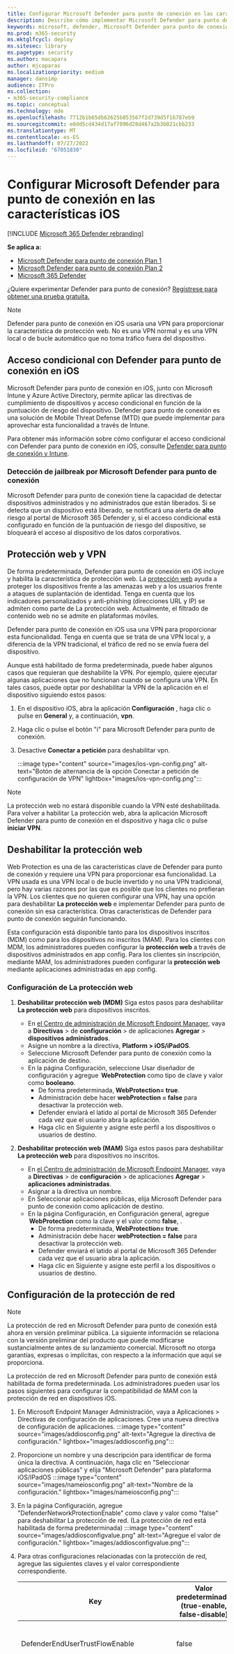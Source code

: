 ```yaml
---
title: Configurar Microsoft Defender para punto de conexión en las características iOS
description: Describe cómo implementar Microsoft Defender para punto de conexión en características de iOS.
keywords: microsoft, defender, Microsoft Defender para punto de conexión, ios, configure, features, ios
ms.prod: m365-security
ms.mktglfcycl: deploy
ms.sitesec: library
ms.pagetype: security
ms.author: macapara
author: mjcaparas
ms.localizationpriority: medium
manager: dansimp
audience: ITPro
ms.collection:
- m365-security-compliance
ms.topic: conceptual
ms.technology: mde
ms.openlocfilehash: 7712b1b65db62625b853567f2d739d5f16787eb9
ms.sourcegitcommit: e8dd5cd434d17af7096d28d467a2b3b021cbb233
ms.translationtype: MT
ms.contentlocale: es-ES
ms.lasthandoff: 07/27/2022
ms.locfileid: "67051830"
---
```

# <a name="configure-microsoft-defender-for-endpoint-on-ios-features"></a>Configurar Microsoft Defender para punto de conexión en las características iOS

[!INCLUDE [Microsoft 365 Defender rebranding](../../includes/microsoft-defender.md)]

**Se aplica a:**

- [Microsoft Defender para punto de conexión Plan 1](https://go.microsoft.com/fwlink/p/?linkid=2154037)
- [Microsoft Defender para punto de conexión Plan 2](https://go.microsoft.com/fwlink/p/?linkid=2154037)
- [Microsoft 365 Defender](https://go.microsoft.com/fwlink/?linkid=2118804)

¿Quiere experimentar Defender para punto de conexión? [Regístrese para obtener una prueba gratuita.](https://signup.microsoft.com/create-account/signup?products=7f379fee-c4f9-4278-b0a1-e4c8c2fcdf7e&ru=https://aka.ms/MDEp2OpenTrial?ocid=docs-wdatp-exposedapis-abovefoldlink)

> [!NOTE]
> Defender para punto de conexión en iOS usaría una VPN para proporcionar la característica de protección web. No es una VPN normal y es una VPN local o de bucle automático que no toma tráfico fuera del dispositivo.

## <a name="conditional-access-with-defender-for-endpoint-on-ios"></a>Acceso condicional con Defender para punto de conexión en iOS

Microsoft Defender para punto de conexión en iOS, junto con Microsoft Intune y Azure Active Directory, permite aplicar las directivas de cumplimiento de dispositivos y acceso condicional en función de la puntuación de riesgo del dispositivo. Defender para punto de conexión es una solución de Mobile Threat Defense (MTD) que puede implementar para aprovechar esta funcionalidad a través de Intune.

Para obtener más información sobre cómo configurar el acceso condicional con Defender para punto de conexión en iOS, consulte [Defender para punto de conexión y Intune](/mem/intune/protect/advanced-threat-protection).

### <a name="jailbreak-detection-by-microsoft-defender-for-endpoint"></a>Detección de jailbreak por Microsoft Defender para punto de conexión

Microsoft Defender para punto de conexión tiene la capacidad de detectar dispositivos administrados y no administrados que están liberados. Si se detecta que un dispositivo está liberado, se notificará una alerta de **alto** riesgo al portal de Microsoft 365 Defender y, si el acceso condicional está configurado en función de la puntuación de riesgo del dispositivo, se bloqueará el acceso al dispositivo de los datos corporativos.

## <a name="web-protection-and-vpn"></a>Protección web y VPN

De forma predeterminada, Defender para punto de conexión en iOS incluye y habilita la característica de protección web. La [protección web](web-protection-overview.md) ayuda a proteger los dispositivos frente a las amenazas web y a los usuarios frente a ataques de suplantación de identidad. Tenga en cuenta que los indicadores personalizados y anti-phishing (direcciones URL y IP) se admiten como parte de La protección web. Actualmente, el filtrado de contenido web no se admite en plataformas móviles.

Defender para punto de conexión en iOS usa una VPN para proporcionar esta funcionalidad. Tenga en cuenta que se trata de una VPN local y, a diferencia de la VPN tradicional, el tráfico de red no se envía fuera del dispositivo.

Aunque está habilitado de forma predeterminada, puede haber algunos casos que requieran que deshabilite la VPN. Por ejemplo, quiere ejecutar algunas aplicaciones que no funcionan cuando se configura una VPN. En tales casos, puede optar por deshabilitar la VPN de la aplicación en el dispositivo siguiendo estos pasos:

1. En el dispositivo iOS, abra la aplicación **Configuración** , haga clic o pulse en **General** y, a continuación, **vpn**.

2. Haga clic o pulse el botón "i" para Microsoft Defender para punto de conexión.

3. Desactive **Conectar a petición** para deshabilitar vpn. 

   :::image type="content" source="images/ios-vpn-config.png" alt-text="Botón de alternancia de la opción Conectar a petición de configuración de VPN" lightbox="images/ios-vpn-config.png":::

> [!NOTE]
> La protección web no estará disponible cuando la VPN esté deshabilitada. Para volver a habilitar La protección web, abra la aplicación Microsoft Defender para punto de conexión en el dispositivo y haga clic o pulse **iniciar VPN**.

## <a name="disable-web-protection"></a>Deshabilitar la protección web

Web Protection es una de las características clave de Defender para punto de conexión y requiere una VPN para proporcionar esa funcionalidad. La VPN usada es una VPN local o de bucle invertido y no una VPN tradicional, pero hay varias razones por las que es posible que los clientes no prefieran la VPN. Los clientes que no quieren configurar una VPN, hay una opción para deshabilitar **La protección web** e implementar Defender para punto de conexión sin esa característica. Otras características de Defender para punto de conexión seguirán funcionando.

Esta configuración está disponible tanto para los dispositivos inscritos (MDM) como para los dispositivos no inscritos (MAM). Para los clientes con MDM, los administradores pueden configurar la **protección web** a través de dispositivos administrados en app config. Para los clientes sin inscripción, mediante MAM, los administradores pueden configurar la **protección web** mediante aplicaciones administradas en app config.

### <a name="configure-web-protection"></a>Configuración de La protección web

1. **Deshabilitar protección web (MDM)** Siga estos pasos para deshabilitar **La protección web** para dispositivos inscritos.

    - En [el Centro de administración de Microsoft Endpoint Manager](https://go.microsoft.com/fwlink/?linkid=2109431), vaya a **Directivas** >  de **configuración** >  de aplicaciones **Agregar** > **dispositivos administrados**.
    - Asigne un nombre a la directiva, **Platform > iOS/iPadOS**.
    - Seleccione Microsoft Defender para punto de conexión como la aplicación de destino.
    - En la página Configuración, seleccione Usar diseñador de configuración y agregue  **WebProtection** como tipo de clave y valor como **booleano**.
        - De forma predeterminada, **WebProtection= true**.
        - Administración debe hacer **webProtection = false** para desactivar la protección web.
        - Defender enviará el latido al portal de Microsoft 365 Defender cada vez que el usuario abra la aplicación.
        - Haga clic en Siguiente y asigne este perfil a los dispositivos o usuarios de destino.

1. **Deshabilitar protección web (MAM)** Siga estos pasos para deshabilitar **La protección web** para dispositivos no inscritos.

    - En [el Centro de administración de Microsoft Endpoint Manager](https://go.microsoft.com/fwlink/?linkid=2109431), vaya a **Directivas** >  de **configuración** >  de aplicaciones **Agregar** > **aplicaciones administradas**.
    - Asignar a la directiva un nombre.
    - En Seleccionar aplicaciones públicas, elija Microsoft Defender para punto de conexión como aplicación de destino.
    - En la página Configuración, en Configuración general, agregue  **WebProtection** como la clave y el valor como **false**, .
        - De forma predeterminada, **WebProtection= true**.
        - Administración debe hacer **webProtection = false** para desactivar la protección web.
        - Defender enviará el latido al portal de Microsoft 365 Defender cada vez que el usuario abra la aplicación.
        - Haga clic en Siguiente y asigne este perfil a los dispositivos o usuarios de destino.

## <a name="configure-network-protection"></a>Configuración de la protección de red

>[!NOTE]
>La protección de red en Microsoft Defender para punto de conexión está ahora en versión preliminar pública. La siguiente información se relaciona con la versión preliminar del producto que puede modificarse sustancialmente antes de su lanzamiento comercial. Microsoft no otorga garantías, expresas o implícitas, con respecto a la información que aquí se proporciona.

La protección de red en Microsoft Defender para punto de conexión está habilitada de forma predeterminada. Los administradores pueden usar los pasos siguientes para configurar la compatibilidad de MAM con la protección de red en dispositivos iOS.

1. En Microsoft Endpoint Manager Administración, vaya a Aplicaciones > Directivas de configuración de aplicaciones. Cree una nueva directiva de configuración de aplicaciones.
   :::image type="content" source="images/addiosconfig.png" alt-text="Agregue la directiva de configuración." lightbox="images/addiosconfig.png":::

2. Proporcione un nombre y una descripción para identificar de forma única la directiva. A continuación, haga clic en "Seleccionar aplicaciones públicas" y elija "Microsoft Defender" para plataforma iOS/IPadOS :::image type="content" source="images/nameiosconfig.png" alt-text="Nombre de la configuración." lightbox="images/nameiosconfig.png":::

3. En la página Configuración, agregue "DefenderNetworkProtectionEnable" como clave y valor como "false" para deshabilitar La protección de red. (La protección de red está habilitada de forma predeterminada) :::image type="content" source="images/addiosconfigvalue.png" alt-text="Agregue el valor de configuración." lightbox="images/addiosconfigvalue.png":::

4. Para otras configuraciones relacionadas con la protección de red, agregue las siguientes claves y el valor correspondiente correspondiente.

    |Key | Valor predeterminado (true-enable, false-disable)|Descripción|
    |---|---|---|
    |DefenderEndUserTrustFlowEnable| false | Permitir que los usuarios confíen en redes y certificados|
    |DefenderNetworkProtectionAutoRemediation| true |El administrador de TI usa esta configuración para habilitar o deshabilitar las alertas de corrección que se envían cuando un usuario realiza actividades de corrección, como cambiar a puntos de acceso WIFI más seguros o eliminar certificados sospechosos detectados por Defender.|
    |DefenderNetworkProtectionPrivacy| true |Esta configuración la administra el administrador de TI para habilitar o deshabilitar la privacidad en la protección de red.|
  
5. En la sección Asignaciones, el administrador puede elegir grupos de usuarios para incluir y excluir de la directiva.
   :::image type="content" source="images/assigniosconfig.png" alt-text="Asignar configuración." lightbox="images/assigniosconfig.png":::

6. Revise y cree la directiva de configuración.

## <a name="co-existence-of-multiple-vpn-profiles"></a>Coexistencia de varios perfiles de VPN

Apple iOS no admite varias VPN de todo el dispositivo para que estén activas simultáneamente. Aunque pueden existir varios perfiles de VPN en el dispositivo, solo una VPN puede estar activa a la vez.

## <a name="configure-microsoft-defender-for-endpoint-risk-signal-in-app-protection-policy-mam"></a>Configuración de Microsoft Defender para punto de conexión señal de riesgo en la directiva de protección de aplicaciones (MAM)

Microsoft Defender para punto de conexión se puede configurar para enviar señales de amenaza que se usarán en directivas de protección de aplicaciones (APP, también conocidas como MAM) en iOS/iPadOS. Con esta funcionalidad, también puede usar Microsoft Defender para punto de conexión para proteger el acceso a datos corporativos de dispositivos no inscritos.

A continuación se indican los pasos para configurar directivas de protección de aplicaciones con Microsoft Defender para punto de conexión:

1. Configure la conexión desde el inquilino de Microsoft Endpoint Manager a Microsoft Defender para punto de conexión. En el [Centro de administración de Microsoft Endpoint Manager](https://go.microsoft.com/fwlink/?linkid=2109431), vaya a **Conectores y tokens** \> de administración \> de **inquilinos** **Microsoft Defender para punto de conexión** (en Multiplataforma) o **Endpoint Security** \> **Microsoft Defender para punto de conexión**  (en Configuración) y activa los alternadores en Configuración de directivas **de Protección de aplicaciones para iOS**.

2. Seleccione Guardar. Debería ver **que el estado de la conexión** ahora está establecido en **Habilitado**.

3. Crear directiva de protección de aplicaciones: una vez completada la configuración del conector de Microsoft Defender para punto de conexión, vaya a **Aplicaciones** \> **Protección de aplicaciones directivas** (en Directiva) para crear una nueva directiva o actualizar una existente.

4. Seleccione la plataforma, **Aplicaciones, Protección de datos,** Configuración de requisitos de acceso que su organización requiere para la directiva.

5. En **Condiciones del dispositivo** de **inicio** \> condicional, encontrará la configuración **Nivel máximo de amenaza de dispositivo permitido**. Esto tendrá que configurarse en Baja, Media, Alta o Protegida. Las acciones disponibles serán **Bloquear el acceso** o **Borrar datos**. Es posible que vea un cuadro de diálogo informativo para asegurarse de que tiene el conector configurado antes de que esta configuración surta efecto. Si el conector ya está configurado, puede omitir este cuadro de diálogo.

6. Termine con Asignaciones y guarde la directiva.

Para obtener más información sobre mam o directiva de protección de aplicaciones, consulte configuración de directivas de [protección de aplicaciones de iOS](/mem/intune/apps/app-protection-policy-settings-ios).

### <a name="deploying-microsoft-defender-for-endpoint-for-mam-or-on-unenrolled-devices"></a>Implementación de Microsoft Defender para punto de conexión para MAM o en dispositivos no inscritos

Microsoft Defender para punto de conexión en iOS habilita el escenario de directiva de protección de aplicaciones y está disponible en la tienda de aplicaciones de Apple. Los usuarios finales deben instalar la versión más reciente de la aplicación directamente desde la tienda de aplicaciones de Apple.

## <a name="privacy-controls"></a>Controles de privacidad

Microsoft Defender para punto de conexión en iOS habilita los controles de privacidad tanto para los administradores como para los usuarios finales. Esto incluye los controles para dispositivos inscritos (MDM) y no inscritos (MAM).
Para los clientes con MDM, los administradores pueden configurar los controles de privacidad a través de dispositivos administrados en la configuración de la aplicación. En el caso de los clientes sin inscripción, con MAM, los administradores pueden configurar los controles de privacidad a través de aplicaciones administradas en la configuración de la aplicación. Los usuarios finales también tendrán la capacidad de configurar la configuración de privacidad desde la configuración de la aplicación Defender.

### <a name="configure-privacy-in-phish-alert-report"></a>Configuración de la privacidad en el informe de alertas de phish

Los clientes ahora pueden habilitar el control de privacidad para el informe de phish enviado por Microsoft Defender para punto de conexión en iOS. Esto garantizará que el nombre de dominio no se envíe como parte de la alerta de phish cada vez que Microsoft Defender para punto de conexión detecte y bloquee un sitio web de phish.

1. **Administración Controles de privacidad (MDM)** Siga estos pasos para habilitar la privacidad y no recopilar el nombre de dominio como parte del informe de alertas de phish para dispositivos inscritos.

    - En [el Centro de administración de Microsoft Endpoint Manager](https://go.microsoft.com/fwlink/?linkid=2109431), vaya a **Directivas** >  de **configuración** >  de aplicaciones **Agregar** > **dispositivos administrados**.

    - Asigne un nombre a la directiva, **Platform > iOS/iPadOS**, seleccione el tipo de perfil.

    - Seleccione **Microsoft Defender para punto de conexión** como la aplicación de destino.

    - En la página Configuración, seleccione **Usar diseñador de configuración** y agregue **DefenderExcludeURLInReport** como tipo de clave y valor como **booleano**.

      - Para habilitar la privacidad y no recopilar el nombre de dominio, escriba el valor como `true` y asigne esta directiva a los usuarios. De forma predeterminada, este valor se establece en `false`.

      - Para los usuarios con un conjunto de claves como `true`, la alerta de phish no contendrá la información del nombre de dominio cada vez que Defender para punto de conexión detecte y bloquee un sitio malintencionado.

    - Haga clic en **Siguiente** y asigne este perfil a los dispositivos o usuarios de destino.

1. **Administración Controles de privacidad (MAM)** Siga estos pasos para habilitar la privacidad y no recopilar el nombre de dominio como parte del informe de alertas de phish para dispositivos no inscritos.

    - En [el Centro de administración de Microsoft Endpoint Manager](https://go.microsoft.com/fwlink/?linkid=2109431), vaya a **Directivas** >  de **configuración** >  de aplicaciones **Agregar** > **aplicaciones administradas**.

    - Asignar a la directiva un nombre.

    - En Seleccionar aplicaciones públicas, elija **Microsoft Defender para punto de conexión** como la aplicación de destino.

    - En la página Configuración, en  **Configuración general** , agregue **DefenderExcludeURLInReport** como clave y valor como **true**.

      - Para habilitar la privacidad y no recopilar el nombre de dominio, escriba el valor como `true` y asigne esta directiva a los usuarios. De forma predeterminada, este valor se establece en `false`.

      - Para los usuarios con un conjunto de claves como `true`, la alerta de phish no contendrá la información del nombre de dominio cada vez que Defender para punto de conexión detecte y bloquee un sitio malintencionado.

    - Haga clic en **Siguiente** y asigne este perfil a los dispositivos o usuarios de destino.

1. **Controles de privacidad del usuario final** Estos controles ayudan al usuario final a configurar la información compartida con su organización.
    - En el caso de los dispositivos supervisados, los controles de usuario final no estarán visibles. Administración decidirá y controlará la configuración.
    - Sin embargo, en el caso de los dispositivos sin supervisión, el control se mostrará en **Configuración-> Privacidad**
        - Los usuarios verán un botón de alternancia para **Información de sitio no segura**.
        - Este botón de alternancia solo es visible si Administración ha establecido **DefenderExcludeURLInReport = true**
        - Si se habilita mediante Administración, los usuarios pueden decidir si quieren enviar la información del sitio no seguro a su organización o no.
        - De forma predeterminada, se `true`enviará la información de sitio no segura.
        - Si el usuario lo cambia a `false`, no se enviarán los detalles del sitio no seguro.

Activar o desactivar los controles de privacidad anteriores no afectará a la comprobación de cumplimiento del dispositivo ni al acceso condicional.

## <a name="optional-permissions"></a>Permisos opcionales

Microsoft Defender para punto de conexión en iOS habilita **permisos opcionales** en el flujo de incorporación. Actualmente, los permisos requeridos por MDE son obligatorios en el flujo de incorporación. Con esta característica, el administrador puede implementar MDE en dispositivos BYOD sin aplicar el **permiso de VPN** obligatorio durante la incorporación. Los usuarios finales pueden incorporar la aplicación sin los permisos obligatorios y pueden revisarlos más adelante. Esta característica solo está presente actualmente para dispositivos inscritos (MDM).

### <a name="configure-optional-permission"></a>Configurar permiso opcional

1. **flujo de Administración (MDM)** Siga estos pasos para habilitar el permiso **VPN opcional** para los dispositivos inscritos.

    - En [el Centro de administración de Microsoft Endpoint Manager](https://go.microsoft.com/fwlink/?linkid=2109431), vaya a **Directivas** >  de **configuración** >  de aplicaciones **Agregar** > **dispositivos administrados**.

    - Asigne un nombre a la directiva y seleccione **Platform > iOS/iPadOS**.

    - Seleccione **Microsoft Defender para punto de conexión** como la aplicación de destino.

    - En la página Configuración, seleccione **Usar diseñador de configuración** y agregue **DefenderOptionalVPN** como tipo de clave y valor como **booleano**.

      - Para habilitar el permiso VPN opcional, escriba el valor como `true` y asigne esta directiva a los usuarios. De forma predeterminada, este valor se establece en `false`.
      - Para los usuarios con un conjunto de claves como `true`, los usuarios podrán incorporar la aplicación sin conceder permiso de VPN.

    - Haga clic en **Siguiente** y asigne este perfil a los dispositivos o usuarios de destino.
1. **Flujo de usuario final** : el usuario instalará y abrirá la aplicación para iniciar la incorporación.
    - Si el administrador tiene la configuración Permisos opcionales, el usuario puede **omitir** el permiso VPN y completar la incorporación.
    - Incluso si el usuario ha omitido la VPN, el dispositivo podrá incorporarse y se enviará el latido.
    - Puesto que `VPN` está deshabilitado, `Web Protection` no estará activo.
    - Más adelante, el usuario puede habilitar desde `Web Protection` dentro de la aplicación. Esto instalará la configuración de VPN en el dispositivo.

> [!NOTE]
>**El permiso opcional** es diferente de **Deshabilitar protección web**. El permiso VPN opcional solo ayuda a omitir el permiso durante la incorporación, pero está disponible para que el usuario final lo revise y lo habilite más adelante. Mientras **que Deshabilitar protección web** permite a los usuarios incorporar la aplicación MDE sin la protección web. No se puede habilitar más adelante.

## <a name="configure-compliance-policy-against-jailbroken-devices"></a>Configuración de la directiva de cumplimiento en dispositivos con jailbreak

Para proteger el acceso a los datos corporativos en dispositivos iOS con jailbreak, se recomienda configurar la siguiente directiva de cumplimiento en Intune.

> [!NOTE]
> La detección de jailbreak es una funcionalidad proporcionada por Microsoft Defender para punto de conexión en iOS. Sin embargo, se recomienda configurar esta directiva como una capa adicional de defensa frente a escenarios de jailbreak.

Siga los pasos siguientes para crear una directiva de cumplimiento en dispositivos con jailbreak.

1. En [el Centro de administración de Microsoft Endpoint Manager](https://go.microsoft.com/fwlink/?linkid=2109431), vaya a **Directivas****de cumplimiento** ->  de dispositivos  -> **Crear directiva**. Seleccione "iOS/iPadOS" como plataforma y haga clic en **Crear**.

   :::image type="content" source="images/ios-jb-policy.png" alt-text="Pestaña Crear directiva" lightbox="images/ios-jb-policy.png":::

1. Especifique un nombre de la directiva, por ejemplo, "Directiva de cumplimiento para Jailbreak".

1. En la página configuración de cumplimiento, haga clic para expandir la sección **Estado del dispositivo** y haga clic en **el campo Bloquear** para **dispositivos jailbreak** .

   :::image type="content" source="images/ios-jb-settings.png" alt-text="Pestaña Configuración de cumplimiento" lightbox="images/ios-jb-settings.png":::

1. En la sección **Acciones para no cumplimiento** , seleccione las acciones según sus requisitos y seleccione **Siguiente**.

   :::image type="content" source="images/ios-jb-actions.png" alt-text="Pestaña Acciones para no cumplimiento" lightbox="images/ios-jb-actions.png":::

1. En la sección **Asignaciones** , seleccione los grupos de usuarios que desea incluir para esta directiva y, a continuación, seleccione **Siguiente**.

1. En la sección **Revisar y crear** , compruebe que toda la información especificada es correcta y, a continuación, seleccione **Crear**.

## <a name="configure-custom-indicators"></a>Configuración de indicadores personalizados

Defender para punto de conexión en iOS permite a los administradores configurar indicadores personalizados también en dispositivos iOS. Para obtener más información sobre cómo configurar indicadores personalizados, consulte [Administración de indicadores](/microsoft-365/security/defender-endpoint/manage-indicators).

> [!NOTE]
> Defender para punto de conexión en iOS admite la creación de indicadores personalizados solo para direcciones IP y direcciones URL o dominios.

## <a name="configure-option-to-send-in-app-feedback"></a>Configuración de la opción para enviar comentarios desde la aplicación

Los clientes ahora tienen la opción de configurar la capacidad de enviar datos de comentarios a Microsoft dentro de la aplicación Defender para punto de conexión. Los datos de comentarios ayudan a Microsoft a mejorar los productos y a solucionar problemas.

> [!NOTE]
> Para los clientes de la nube del Gobierno de EE. UU., la recopilación de datos de comentarios está **deshabilitada** de forma predeterminada.

Siga estos pasos para configurar la opción para enviar datos de comentarios a Microsoft:

1. En [Microsoft Endpoint Manager centro de administración](https://go.microsoft.com/fwlink/?linkid=2109431) y vaya a **Directivas** >  de **configuración** >  de aplicaciones **Agregar** > **dispositivos administrados**.

1. Asigne un nombre a la directiva, **Platform > iOS/iPadOS**, seleccione el tipo de perfil.

1. Seleccione **Microsoft Defender para punto de conexión** como la aplicación de destino.

1. En la página Configuración, seleccione **Usar diseñador de configuración** y agregue **DefenderSendFeedback** como tipo de clave y valor como **booleano**.
   
   - Para quitar la capacidad de los usuarios finales de proporcionar comentarios, establezca el valor como `false` y asigne esta directiva a los usuarios. De forma predeterminada, este valor se establece en `true`. Para los clientes del Gobierno de EE. UU., el valor predeterminado se establece en "false".
   
   - Para los usuarios con el conjunto de claves como `true`, habrá una opción para enviar datos de comentarios a Microsoft dentro de la aplicación (Menú > Ayuda & Comentarios > Enviar comentarios a Microsoft)

1. Haga clic en **Siguiente** y asigne este perfil a los dispositivos o usuarios de destino.

## <a name="report-unsafe-site"></a>Informe de un sitio no seguro

Los sitios web de suplantación de identidad suplantan sitios web de confianza con el fin de obtener su información personal o financiera. Visite la página [Proporcionar comentarios sobre la protección de red](https://www.microsoft.com/wdsi/filesubmission/exploitguard/networkprotection) si desea informar de un sitio web que podría ser un sitio de suplantación de identidad (phishing).
